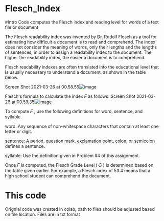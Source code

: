 # Flesch_Index
#Intro
Code computes the Flesch index and reading level for words of a text file or document

The Flesch readability index was invented by Dr. Rudolf Flesch as a tool for estimating how difficult a document is to read and comprehend. The index does not consider the meaning of words, only their lengths and the lengths of sentences, in order to assign a readability index to the document. The higher the readability index, the easier a document is to comprehend.

Flesch readability indexes are often translated into the educational level that is usually necessary to understand a document, as shown in the table below.

Screen Shot 2021-03-26 at 00.58.55![image](https://user-images.githubusercontent.com/79537608/112584797-ee8e1380-8dce-11eb-8593-5593bdc4285d.png)

Flesch's formula to calculate the index  𝐹  as follows.
Screen Shot 2021-03-26 at 00.59.35![image](https://user-images.githubusercontent.com/79537608/112584927-36ad3600-8dcf-11eb-9810-08bf166d8beb.png)

To compute  𝐹 , use the following definitions for word, sentence, and syllable.

word: Any sequence of non-whitespace characters that contain at least one letter or digit.

sentence: A period, question mark, exclamation point, colon, or semicolon defines a sentence.

syllable: Use the definition given in Problem #4 of this assignment.

Once  𝐹  is computed, the Flesch Grade Level ( 𝐺 ) is determined based on the table given earlier. For example, a Flesch index of 53.4 means that a high school student can comprehend the document.

# This code
Orignial code was created in colab, path to files should be adjusted based on file location.
Files are in txt format
